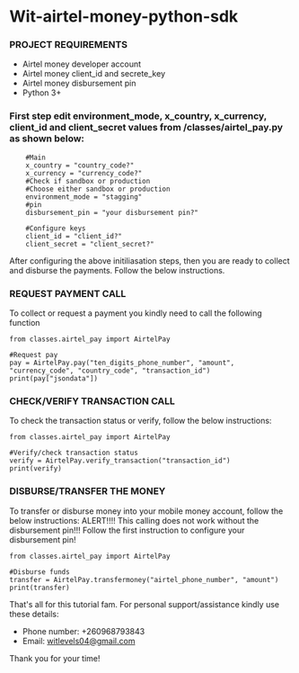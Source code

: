 # Wit-airtel-money-python-sdk

### PROJECT REQUIREMENTS
- Airtel money developer account
- Airtel money client_id and secrete_key
- Airtel money disbursement pin
- Python 3+

### First step edit environment_mode, x_country, x_currency, client_id and client_secret values from /classes/airtel_pay.py as shown below:

```
    #Main
    x_country = "country_code?"
    x_currency = "currency_code?"
    #Check if sandbox or production
    #Choose either sandbox or production
    environment_mode = "stagging"
    #pin
    disbursement_pin = "your disbursement pin?"

    #Configure keys
    client_id = "client_id?"
    client_secret = "client_secret?"
```

After configuring the above initiliasation steps, then you are ready to collect and disburse the payments. Follow the below instructions.

### REQUEST PAYMENT CALL
To collect or request a payment you kindly need to call the following function
```
from classes.airtel_pay import AirtelPay

#Request pay
pay = AirtelPay.pay("ten_digits_phone_number", "amount", "currency_code", "country_code", "transaction_id")
print(pay["jsondata"])
```

### CHECK/VERIFY TRANSACTION CALL
To check the transaction status or verify, follow the below instructions:
```
from classes.airtel_pay import AirtelPay

#Verify/check transaction status
verify = AirtelPay.verify_transaction("transaction_id")
print(verify)
```


### DISBURSE/TRANSFER THE MONEY
To transfer or disburse money into your mobile money account, follow the below instructions:
ALERT!!!! This calling does not work without the disbursement pin!!! Follow the first instruction to configure your disbursement pin!
```
from classes.airtel_pay import AirtelPay

#Disburse funds
transfer = AirtelPay.transfermoney("airtel_phone_number", "amount")
print(transfer)
```

That's all for this tutorial fam. For personal support/assistance kindly use these details:
- Phone number: +260968793843
- Email: witlevels04@gmail.com

Thank you for your time!



